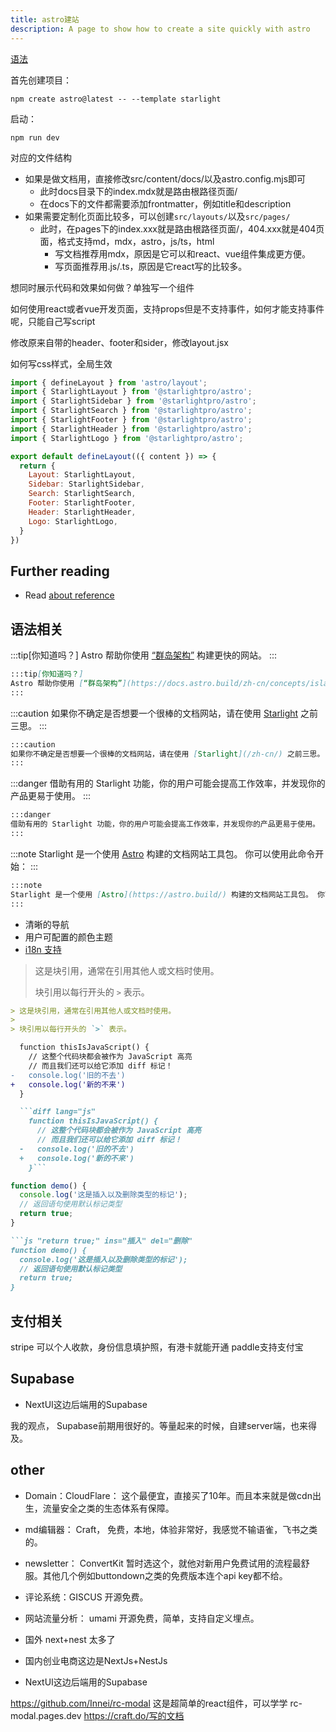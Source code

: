 ```yaml
---
title: astro建站
description: A page to show how to create a site quickly with astro
---
```

[语法](#语法相关)

首先创建项目：

```shell
npm create astro@latest -- --template starlight
```

启动：

```shell
npm run dev
```

对应的文件结构

+ 如果是做文档用，直接修改src/content/docs/以及astro.config.mjs即可
  + 此时docs目录下的index.mdx就是路由根路径页面/
  + 在docs下的文件都需要添加frontmatter，例如title和description
+ 如果需要定制化页面比较多，可以创建`src/layouts/`以及`src/pages/`
  + 此时，在pages下的index.xxx就是路由根路径页面/，404.xxx就是404页面，格式支持md，mdx，astro，js/ts，html
    + 写文档推荐用mdx，原因是它可以和react、vue组件集成更方便。
    + 写页面推荐用.js/.ts，原因是它react写的比较多。

想同时展示代码和效果如何做？单独写一个组件

如何使用react或者vue开发页面，支持props但是不支持事件，如何才能支持事件呢，只能自己写script

修改原来自带的header、footer和sider，修改layout.jsx

如何写css样式，全局生效

```js
import { defineLayout } from 'astro/layout';
import { StarlightLayout } from '@starlightpro/astro';
import { StarlightSidebar } from '@starlightpro/astro';
import { StarlightSearch } from '@starlightpro/astro';
import { StarlightFooter } from '@starlightpro/astro';
import { StarlightHeader } from '@starlightpro/astro';
import { StarlightLogo } from '@starlightpro/astro';

export default defineLayout(({ content }) => {
  return {
    Layout: StarlightLayout,
    Sidebar: StarlightSidebar,
    Search: StarlightSearch,
    Footer: StarlightFooter,
    Header: StarlightHeader,
    Logo: StarlightLogo,
  }
})
```

## Further reading

+ Read [about reference](https://docs.astro.build/en/getting-started/)

## 语法相关

:::tip[你知道吗？]
Astro 帮助你使用 [“群岛架构”](https://docs.astro.build/zh-cn/concepts/islands/) 构建更快的网站。
:::

```md
:::tip[你知道吗？]
Astro 帮助你使用 [“群岛架构”](https://docs.astro.build/zh-cn/concepts/islands/) 构建更快的网站。
:::
```

:::caution
如果你不确定是否想要一个很棒的文档网站，请在使用 [Starlight](/zh-cn/) 之前三思。
:::

```md
:::caution
如果你不确定是否想要一个很棒的文档网站，请在使用 [Starlight](/zh-cn/) 之前三思。
:::

```

:::danger
借助有用的 Starlight 功能，你的用户可能会提高工作效率，并发现你的产品更易于使用。
:::

```md
:::danger
借助有用的 Starlight 功能，你的用户可能会提高工作效率，并发现你的产品更易于使用。
:::
```

:::note
Starlight 是一个使用 [Astro](https://astro.build/) 构建的文档网站工具包。 你可以使用此命令开始：
:::

```md
:::note
Starlight 是一个使用 [Astro](https://astro.build/) 构建的文档网站工具包。 你可以使用此命令开始：
:::
```

+ 清晰的导航
+ 用户可配置的颜色主题
+ [i18n 支持](/zh-cn/guides/i18n/)

> 这是块引用，通常在引用其他人或文档时使用。
>
> 块引用以每行开头的 `>` 表示。

```md
> 这是块引用，通常在引用其他人或文档时使用。
>
> 块引用以每行开头的 `>` 表示。
```

```diff lang="js"
  function thisIsJavaScript() {
    // 这整个代码块都会被作为 JavaScript 高亮
    // 而且我们还可以给它添加 diff 标记！
-   console.log('旧的不去')
+   console.log('新的不来')
  }
```

```md
  ```diff lang="js"
    function thisIsJavaScript() {
      // 这整个代码块都会被作为 JavaScript 高亮
      // 而且我们还可以给它添加 diff 标记！
  -   console.log('旧的不去')
  +   console.log('新的不来')
    }```
```

```js "return true;" ins="插入" del="删除"
function demo() {
  console.log('这是插入以及删除类型的标记');
  // 返回语句使用默认标记类型
  return true;
}
```

```md
```js "return true;" ins="插入" del="删除"
function demo() {
  console.log('这是插入以及删除类型的标记');
  // 返回语句使用默认标记类型
  return true;
}
```

## 支付相关

stripe 可以个人收款，身份信息填护照，有港卡就能开通
paddle支持支付宝

## Supabase

+ NextUI这边后端用的Supabase

我的观点，
Supabase前期用很好的。等量起来的时候，自建server端，也来得及。

## other

+ Domain：CloudFlare： 这个最便宜，直接买了10年。而且本来就是做cdn出生，流量安全之类的生态体系有保障。
+ md编辑器： Craft， 免费，本地，体验非常好，我感觉不输语雀，飞书之类的。
+ newsletter： ConvertKit 暂时选这个，就他对新用户免费试用的流程最舒服。其他几个例如buttondown之类的免费版本连个api key都不给。
+ 评论系统：GISCUS 开源免费。
+ 网站流量分析： umami 开源免费，简单，支持自定义埋点。

+ 国外 next+nest 太多了
+ 国内创业电商这边是NextJs+NestJs
+ NextUI这边后端用的Supabase

<https://github.com/Innei/rc-modal> 这是超简单的react组件，可以学学
rc-modal.pages.dev
<https://craft.do/写的文档>

